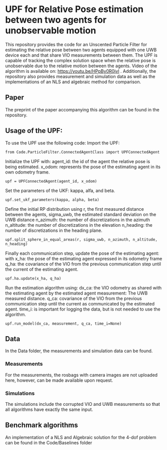 # UPF for Relative Pose estimation between two agents for unobservable motion

This repository provides the code for an Unscented Particle Filter for estimating the relative pose between two agents equipped with one UWB device each and that share VIO measurements between them.
The UPF is capable of tracking the complex solution space when the relative pose is unobservable due to the relative motion between the agents. Video of the algorithm is available on: https://youtu.be/HPpBy0R0jvI . 
Additionally, the repository also provides  measurement and simulation data as well as the implementations of an NLS and algebraic method for comparison. 

## Paper 
The preprint of the paper accompanying this algorithm can be found in the repository. 

## Usage of the UPF: 
To use the UPF use the following code: 
Import the UPF: 
```
from Code.ParticleFilter.ConnectedAgentClass import UPFConnectedAgent
```

Initialize the UPF with: 
agent_id: the id of the agent the relative pose is being estimated.
x_odom:  represents the pose of the estimating agent in its own odometry frame.
```
upf = UPFConnectedAgent(agent_id, x_odom)
```

Set the parameters of the UKF: kappa, alfa, and beta.
```
upf.set_ukf_parameters(kappa, alpha, beta)
```

Define the initial RP distribution using r, the first measured distance between the agents,
sigma_uwb, the estimated standard deviation on the UWB distance
n_azimuth: the number of discretizations in the azimuth
n_altitude: the number of discretizations in the elevation
n_heading: the number of discretizations in the heading plane. 
```
upf.split_sphere_in_equal_areas(r, sigma_uwb, n_azimuth, n_altitude, n_heading)
```
Finally each communication step, update the pose of the estimating agent:
with x_ha: the pose of the estimating agent expressed in its odometry frame
q_ha: the covariance of the VIO from the previous communication step until the current of the estimating agent.
```
upf.ha.update(x_ha, q_ha)
```

Run the estimation algorithm using:
dx_ca: the VIO odometry as shared with the estimating agent by the estimated agent
measurement: The UWB measured distance.
q_ca: covariance of the VIO from the previous communication step until the current as communicated by the estimated agent.
time_i: is important for logging the data, but is not needed to use the algorithm.
```
upf.run_model(dx_ca, measurement, q_ca, time_i=None)
```

## Data
In the Data folder, the measurements and simulation data can be found. 
### Measurements
For the measurements, the rosbags with camera images are not uploaded here, however, can be made available upon request. 
### Simulations
The simulations include the corrupted VIO and UWB measurements so that all algorithms have exactly the same input. 

## Benchmark algorithms
An implementation of a NLS and Algebraic solution for the 4-dof problem can be found in the Code/Baselines folder
